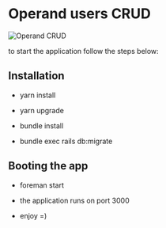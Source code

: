 # Operand users CRUD

![Operand CRUD](https://media.giphy.com/media/4gFdnnOTlWrws17hu6/giphy.gif)

to start the application follow the steps below:

## Installation

- yarn install

- yarn upgrade

- bundle install

- bundle exec rails db:migrate


## Booting the app

- foreman start

- the application runs on port 3000

- enjoy =)
